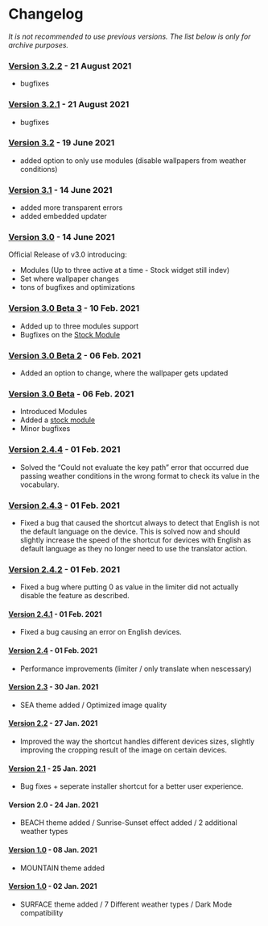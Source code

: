 # Changelog

*It is not recommended to use previous versions. The list below is only for archive purposes.*

### [Version 3.2.2](https://www.icloud.com/shortcuts/b8f8ecb70c3a416aad8398af7c929b2d) - 21 August 2021
- bugfixes

### [Version 3.2.1](https://www.icloud.com/shortcuts/1f2effbef5aa489580139c1f81397574) - 21 August 2021
- bugfixes

### [Version 3.2](https://www.icloud.com/shortcuts/3438fc4587e6461e84f740527cef41a7) - 19 June 2021
- added option to only use modules (disable wallpapers from weather conditions)

### [Version 3.1](https://www.icloud.com/shortcuts/12767a351e134a8eab3dca5a8198b397) - 14 June 2021
- added more transparent errors
- added embedded updater

### [Version 3.0](https://www.icloud.com/shortcuts/aa5f601e2bbc41eeaf2699bad2a509cd) - 14 June 2021
Official Release of v3.0 introducing:
- Modules (Up to three active at a time - Stock widget still indev)
- Set where wallpaper changes
- tons of bugfixes and optimizations 

### [Version 3.0 Beta 3](https://www.icloud.com/shortcuts/ba8f80fdbeac466898d6a6dab73aa4e5) - 10 Feb. 2021
- Added up to three modules support
- Bugfixes on the [Stock Module](https://www.icloud.com/shortcuts/b3adf088efa5426db7f49616583562fb)

### [Version 3.0 Beta 2](https://www.icloud.com/shortcuts/183abceda0ca4507af5a2b9352c47000) - 06 Feb. 2021
- Added an option to change, where the wallpaper gets updated

### [Version 3.0 Beta](https://www.icloud.com/shortcuts/583cfce5c92e4368a981c9da226b7209) - 06 Feb. 2021
- Introduced Modules
- Added a [stock module](https://www.icloud.com/shortcuts/aec45600dc9a499faa42d573353c187b)
- Minor bugfixes

### [Version 2.4.4](https://www.icloud.com/shortcuts/8bb58ac5aa104b7f999cb3069211a960) - 01 Feb. 2021
- Solved the “Could not evaluate the key path” error that occurred due passing weather conditions in the wrong format to check its value in the vocabulary. 

### [Version 2.4.3](https://www.icloud.com/shortcuts/aa79d4c246384fda9a17e7e2dd07399a) - 01 Feb. 2021
- Fixed a bug that caused the shortcut always to detect that English is not the default language on the device. This is solved now and should slightly increase the speed of the shortcut for devices with English as default language as they no longer need to use the translator action. 

### [Version 2.4.2](https://www.icloud.com/shortcuts/def2198c46e54742a7767ecf8ac560f2) - 01 Feb. 2021
- Fixed a bug where putting 0 as value in the limiter did not actually disable the feature as described. 

#### [Version 2.4.1](https://www.icloud.com/shortcuts/d97f829bf3e7441ea95ecc85e3612723) - 01 Feb. 2021
- Fixed a bug causing an error on English devices.

#### [Version 2.4](https://www.icloud.com/shortcuts/3e4b5b8d871c43fc80ea671ee5fe4836) - 01 Feb. 2021
- Performance improvements (limiter / only translate when nescessary)

#### [Version 2.3](https://www.icloud.com/shortcuts/b88587a4189941b0b10311d2c4058c73) - 30 Jan. 2021
- SEA theme added / Optimized image quality

#### [Version 2.2](https://www.icloud.com/shortcuts/5185b376548b46f2adfc509898165a9f) - 27 Jan. 2021
- Improved the way the shortcut handles different devices sizes, slightly improving the cropping result of the image on certain devices.

#### [Version 2.1](https://www.icloud.com/shortcuts/b7258af8b19a437583b21cd536754eab) - 25 Jan. 2021
- Bug fixes + seperate installer shortcut for a better user experience.

#### Version 2.0 - 24 Jan. 2021
- BEACH theme added / Sunrise-Sunset effect added / 2 additional weather types

#### [Version 1.0](https://www.icloud.com/shortcuts/9d38882702c742fb94e0a65fe48af954) - 08 Jan. 2021  
- MOUNTAIN theme added

#### [Version 1.0](https://www.icloud.com/shortcuts/9d38882702c742fb94e0a65fe48af954) - 02 Jan. 2021
- SURFACE theme added / 7 Different weather types / Dark Mode compatibility

